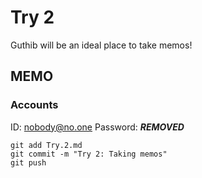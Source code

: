 # Try 2

Guthib will be an ideal place to take memos!

## MEMO

### Accounts

ID: nobody@no.one
Password: ***REMOVED***


```
git add Try.2.md
git commit -m "Try 2: Taking memos"
git push
```
